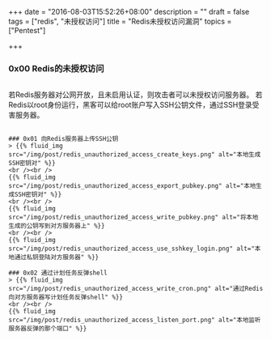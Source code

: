 +++
date = "2016-08-03T15:52:26+08:00"
description = ""
draft = false
tags = ["redis", "未授权访问"]
title = "Redis未授权访问漏洞"
topics = ["Pentest"]

+++

### 0x00 Redis的未授权访问
> ```
若Redis服务器对公网开放，且未启用认证，则攻击者可以未授权访问服务器。
若Redis以root身份运行，黑客可以给root账户写入SSH公钥文件，通过SSH登录受害服务器。
```

### 0x01 向Redis服务器上传SSH公钥
> {{% fluid_img src="/img/post/redis_unauthorized_access_create_keys.png" alt="本地生成SSH密钥对" %}}
<br /><br />
{{% fluid_img src="/img/post/redis_unauthorized_access_export_pubkey.png" alt="本地生成SSH密钥对" %}}
<br /><br />
{{% fluid_img src="/img/post/redis_unauthorized_access_write_pubkey.png" alt="将本地生成的公钥写到对方服务器上" %}}
<br /><br />
{{% fluid_img src="/img/post/redis_unauthorized_access_use_sshkey_login.png" alt="本地通过私钥登陆对方服务器" %}}

### 0x02 通过计划任务反弹shell
> {{% fluid_img src="/img/post/redis_unauthorized_access_write_cron.png" alt="通过Redis向对方服务器写计划任务反弹shell" %}}
<br /><br />
{{% fluid_img src="/img/post/redis_unauthorized_access_listen_port.png" alt="本地监听服务器反弹的那个端口" %}}